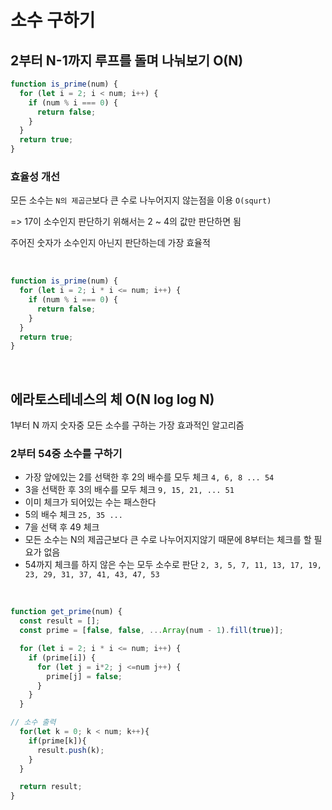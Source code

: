 # 소수 구하기

## 2부터 N-1까지 루프를 돌며 나눠보기 O(N)

```javascript
function is_prime(num) {
  for (let i = 2; i < num; i++) {
    if (num % i === 0) {
      return false;
    }
  }
  return true;
}
```

### 효율성 개선

모든 소수는 `N의 제곱근`보다 큰 수로 나누어지지 않는점을 이용
`O(squrt)`

=> 17이 소수인지 판단하기 위해서는 2 ~ 4의 값만 판단하면 됨

주어진 숫자가 소수인지 아닌지 판단하는데 가장 효율적

<br>

```javascript
function is_prime(num) {
  for (let i = 2; i * i <= num; i++) {
    if (num % i === 0) {
      return false;
    }
  }
  return true;
}
```

<br>

## 에라토스테네스의 체 O(N log log N)

1부터 N 까지 숫자중 모든 소수를 구하는 가장 효과적인 알고리즘

### 2부터 54중 소수를 구하기

- 가장 앞에있는 2를 선택한 후 2의 배수를 모두 체크 `4, 6, 8 ... 54`
- 3을 선택한 후 3의 배수를 모두 체크 `9, 15, 21, ... 51`
- 이미 체크가 되어있는 수는 패스한다
- 5의 배수 체크 `25, 35 ...`
- 7을 선택 후 49 체크
- 모든 소수는 N의 제곱근보다 큰 수로 나누어지지않기 때문에 8부터는 체크를 할 필요가 없음
- 54까지 체크를 하지 않은 수는 모두 소수로 판단 `2, 3, 5, 7, 11, 13, 17, 19, 23, 29, 31, 37, 41, 43, 47, 53`

<br>

```javascript
function get_prime(num) {
  const result = [];
  const prime = [false, false, ...Array(num - 1).fill(true)];

  for (let i = 2; i * i <= num; i++) {
    if (prime[i]) {
      for (let j = i*2; j <=num j++) {
        prime[j] = false;
      }
    }
  }

// 소수 출력
  for(let k = 0; k < num; k++){
    if(prime[k]){
      result.push(k);
    }
  }

  return result;
}
```
